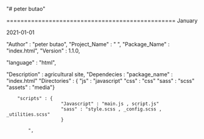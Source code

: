 "# peter butao" 

  
================================================
 January 
 
 2021-01-01
  


 "Author"            : "peter butao", 
 "Project_Name"      : " ", 
 "Package_Name"      : "index.html",
 "Version" : 1.1.0, 

 "language" : "html",

 "Description"       : agricultural site, 
 "Dependecies : 
        "package_name" : "index.html" 
        "Directories" : {
                        "js" : "javascript"
                        "css" : "css"
                        "sass" : "scss"
                        "assets" : "media"} 
       
        "scripts" : {
                        "Javascript" : "main.js , script.js"
                        "sass" : "style.scss , _config.scss , _utilities.scss"
                        } 

            ",